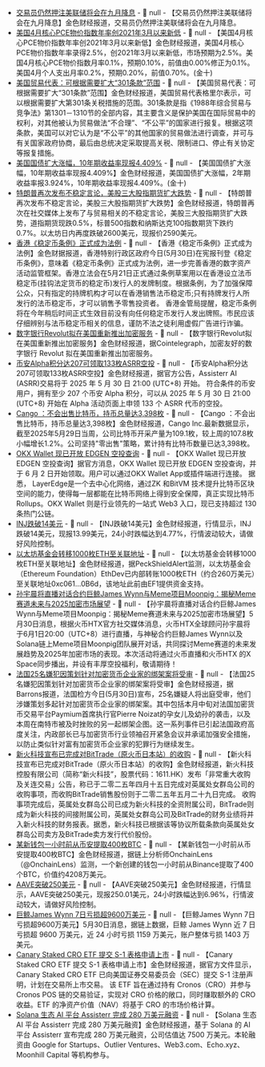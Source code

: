 - [交易员仍然押注美联储将会在九月降息]() - 📰 null - 【交易员仍然押注美联储将会在九月降息】金色财经报道，交易员仍然押注美联储将会在九月降息。
- [美国4月核心PCE物价指数年率创2021年3月以来新低]() - 📰 null - 【美国4月核心PCE物价指数年率创2021年3月以来新低】金色财经报道，美国4月核心PCE物价指数年率录得2.5%，创2021年3月以来新低，市场预期为2.5%。美国4月核心PCE物价指数月率0.1%，预期0.10%，前值由0.00%修正为0.1%。美国4月个人支出月率0.2%，预期0.20%，前值0.70%。(金十)
- [美国贸易代表：可根据需要扩大“301条款”范围]() - 📰 null - 【美国贸易代表：可根据需要扩大“301条款”范围】金色财经报道，美国贸易代表格里尔表示，可以根据需要扩大第301条关税措施的范围。301条款是指《1988年综合贸易与竞争法》第1301－1310节的全部内容，其主要含义是保护美国在国际贸易中的权利，对其他被认为贸易做法“不合理”、“不公平”的国家进行报复。根据这项条款，美国可以对它认为是“不公平”的其他国家的贸易做法进行调查，并可与有关国家政府协商，最后由总统决定采取提高关税、限制进口、停止有关协定等报复措施。
- [美国国债扩大涨幅，10年期收益率现报4.409%]() - 📰 null - 【美国国债扩大涨幅，10年期收益率现报4.409%】金色财经报道，美国国债扩大涨幅，2年期收益率报3.924%，10年期收益率现报4.409%。(金十)
- [特朗普再次发布不稳定言论，美股三大股指期货扩大跌势]() - 📰 null - 【特朗普再次发布不稳定言论，美股三大股指期货扩大跌势】金色财经报道，特朗普再次在社交媒体上发布了与贸易相关的不稳定言论，美股三大股指期货扩大跌势，道指期货现跌0.5%，标普500指数和纳斯达克100指数期货下跌约0.7%。以太坊日内再度跌破2600美元，现报价2590美元。
- [香港《稳定币条例》正式成为法例]() - 📰 null - 【香港《稳定币条例》正式成为法例】金色财据报道，香港特别行政区政府今日(5月30日)在宪报刊登《稳定币条例》，意味着《稳定币条例》正式成为法例，进一步完善香港的数字资产活动监管框架。香港立法会在5月21日正式通过条例草案用以在香港设立法币稳定币(挂钩法定货币的稳定币)发行人的发牌制度。根据条例，为了加强保障公众，只有指定的持牌机构才可以在香港销售法币稳定币;只有持牌发行人所发行的法币稳定币，才可以销售予零售投资者。 
香港金管局提醒，稳定币条例将在今年稍后时间正式生效目前没有向任何稳定币发行人发出牌照。市民应该仔细辨别与法币稳定币相关的信息，谨防不法之徒利用虚假广告进行诈骗。
- [数字银行Revolut拟在美国重新推出加密服务]() - 📰 null - 【数字银行Revolut拟在美国重新推出加密服务】金色财经报道，据Cointelegraph，加密友好的数字银行 Revolut 拟在美国重新推出加密服务。
- [币安Alpha积分达207可领取133枚ASRR空投](https://x.com/binancezh/status/1928413760370454569) - 📰 null - 【币安Alpha积分达207可领取133枚ASRR空投】金色财经报道，据官方公告，Assisterr AI (ASRR)交易将于 2025 年 5 月 30 日 21:00 (UTC+8) 开始。 符合条件的币安用户，拥有至少 207 个币安 Alpha 积分，可以从 2025 年 5 月 30 日 21:00 (UTC+8) 开始在 Alpha 活动页面上申领 133 个 ASRR 代币的空投。
- [Cango ：不会出售比特币，持币总量达3,398枚](https://x.com/Cango_Group/status/1928368147972902933) - 📰 null - 【Cango ：不会出售比特币，持币总量达3,398枚】金色财经报道，Cango Inc.最新数据显示，截至2025年5月29日当周，公司比特币开采产量为109.1枚，较上周的107.8枚小幅增长1.2%。公司坚持"零出售"策略，累计持有比特币数量已达3,398枚。
- [OKX Wallet 现已开放 EDGEN 空投查询](https://web3.okx.com/ul/s8Kh9f) - 📰 null - 【OKX Wallet 现已开放 EDGEN 空投查询】据官方消息，OKX Wallet 现已开放 EDGEN 空投查询，并于 6 月 2 日开始领取。用户可以通过OKX Wallet App或插件端进行连接。 
据悉， LayerEdge是一个去中心化网络，通过ZK 和BitVM 技术提升比特币区块空间的能力，使得每一层都能在比特币网络上得到安全保障，真正实现比特币Rollups。OKX Wallet 则是行业领先的一站式 Web3 入口，现已支持超过 130 条热门公链。
- [INJ跌破14美元]() - 📰 null - 【INJ跌破14美元】金色财经报道，行情显示，INJ跌破14美元，现报13.99美元，24小时跌幅达到4.77%，行情波动较大，请做好风险控制。
- [以太坊基金会转移1000枚ETH至关联地址]() - 📰 null - 【以太坊基金会转移1000枚ETH至关联地址】金色财经报道，据PeckShieldAlert监测，以太坊基金会（Ethereum Foundation）EthDev已内部转账1000枚ETH（约合260万美元）至关联地址0xc061...0B6d，该地址此前由EF1提供资金支持。
- [孙宇晨将直播对话合约巨鲸James Wynn与Meme项目Moonpig：揭秘Meme赛道未来与2025加密市场展望]() - 📰 null - 【孙宇晨将直播对话合约巨鲸James Wynn与Meme项目Moonpig：揭秘Meme赛道未来与2025加密市场展望】5月30日消息，根据火币HTX官方社交媒体消息，火币HTX全球顾问孙宇晨将于6月1日20:00（UTC+8）进行直播，与神秘合约巨鲸James Wynn以及Solana链上Meme项目Moonpig团队展开对话，共同探讨Meme赛道的未来发展趋势及2025年加密市场的表现。本次活动将通过火币直播和火币HTX 的X Space同步播出，并设有丰厚空投福利，敬请期待！
- [法国25名嫌犯因策划针对加密货币企业家的绑架案将受审]() - 📰 null - 【法国25名嫌犯因策划针对加密货币企业家的绑架案将受审】金色财经报道，据Barrons报道，法国检方今日(5月30日)宣布，25名嫌疑人将出庭受审，他们涉嫌策划多起针对加密货币企业家的绑架案。其中包括本月中旬对法国加密货币交易平台Paymium首席执行官Pierre Noizat的孕女儿及幼孙的袭击，以及本周在南特市被及时挫败的另一起绑架企图。这一系列事件已引起法国政府高度关注，内政部长已与加密货币行业领袖召开紧急会议并承诺加强安全措施，以防止类似针对富有加密货币企业家的犯罪行为继续发生。
- [新火科技宣布已完成对BitTrade（原火币日本站）的收购](chrome-extension://efaidnbmnnnibpcajpcglclefindmkaj/https://www1.hkexnews.hk/listedco/listconews/sehk/2025/0529/2025052901537_c.pdf) - 📰 null - 【新火科技宣布已完成对BitTrade（原火币日本站）的收购】金色财经报道，新火科技控股有限公司（简称“新火科技”，股票代码：1611.HK）发布「非常重大收购及关连交易」公告，称已于二零二五年四月十五日完成对英属处女群岛公司的收购事项，而收购BitTrade销售股份则于二零二五年五月二十九日完成。 
收购事项完成后，英属处女群岛公司已成为新火科技的全资附属公司，BitTrade则成为新火科技的间接附属公司，英属处女群岛公司及BitTrade的财务业绩将并入新火科技的财务报表。据悉，新火科技已根据该等协议所载条款向英属处女群岛公司卖方及BitTrade卖方发行代价股份。
- [某新钱包一小时前从币安提取400枚BTC]() - 📰 null - 【某新钱包一小时前从币安提取400枚BTC】金色财经报道，据链上分析师OnchainLens（@OnchainLens）监测，一个新创建的钱包一小时前从Binance提取了400个BTC，价值约4208万美元。
- [AAVE突破250美元]() - 📰 null - 【AAVE突破250美元】金色财经报道，行情显示，AAVE突破250美元，现报250.01美元，24小时跌幅达到6.96%，行情波动较大，请做好风险控制。
- [巨鲸James Wynn 7日亏损超9600万美元]() - 📰 null - 【巨鲸James Wynn 7日亏损超9600万美元】5月30日消息，据链上数据，巨鲸 James Wynn 近 7 日亏损超 9600 万美元，近 24 小时亏损 1159 万美元，账户整体亏损 1403 万美元。
- [Canary Staked CRO ETF 提交 S-1 表格申请上市](https://www.sec.gov/Archives/edgar/data/2069288/000199937125006858/canarycro-s1_053025.htm) - 📰 null - 【Canary Staked CRO ETF 提交 S-1 表格申请上市】金色财经报道，据官方文件显示，Canary Staked CRO ETF 已向美国证券交易委员会（SEC）提交 S-1 注册声明，计划在交易所上市交易。 
该 ETF 旨在通过持有 Cronos（CRO）并参与 Cronos POS 链的交易验证，实现对 CRO 价格的敞口，同时赚取额外的 CRO 收益。ETF 的净资产价值（NAV）将基于 CRO 的市场价格计算。
- [Solana 生态 AI 平台 Assisterr 完成 280 万美元融资](https://cointelegraph.com/press-releases/solana-based-ai-platform-assisterr-secures-2-8m-to-decentralize-ai-development) - 📰 null - 【Solana 生态 AI 平台 Assisterr 完成 280 万美元融资】金色财经报道，基于 Solana 的 AI 平台 Assisterr 宣布完成 280 万美元融资，公司估值达 7500 万美元。本轮融资由 Google for Startups、Outlier Ventures、Web3.com、Echo.xyz、Moonhill Capital 等机构参与。
